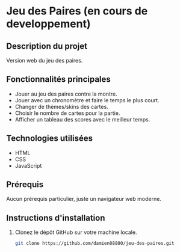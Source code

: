 # Jeu des Paires (en cours de developpement)

## Description du projet

Version web du jeu des paires.

## Fonctionnalités principales

- Jouer au jeu des paires contre la montre.
- Jouer avec un chronomètre et faire le temps le plus court.
- Changer de thèmes/skins des cartes.
- Choisir le nombre de cartes pour la partie.
- Afficher un tableau des scores avec le meilleur temps.

## Technologies utilisées

- HTML
- CSS
- JavaScript

## Prérequis

Aucun prérequis particulier, juste un navigateur web moderne.

## Instructions d'installation

1. Clonez le dépôt GitHub sur votre machine locale.

   ```bash
   git clone https://github.com/damien08800/jeu-des-paires.git
